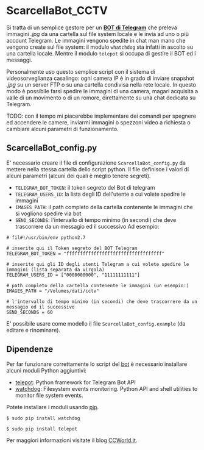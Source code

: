 # ScarcellaBot_CCTV

Si tratta di un semplice gestore per un **[BOT di Telegram](https://core.telegram.org/bots)** che preleva immagini _.jpg_ da una cartella sul file system locale e le invia ad uno o più account Telegram.
Le immagini vengono spedite in chat man mano che vengono create sul file system: il modulo `whatchdog` sta infatti in ascolto su una cartella locale. Mentre il modulo `telepot` si occupa di gestire il BOT ed i messaggi.

Personalmente uso questo semplice script con il sistema di videosorveglianza casalingo: ogni camera IP è in grado di inviare snapshot _.jpg_ su un server FTP o su una cartella condivisa nella rete locale. In questo modo è possibile farsi spedire le immagini di una camera, magari acquisita a valle di un movimento o di un romore, direttamente su una chat dedicata su Telegram.

TODO:
con il tempo mi piacerebbe implementare dei comandi per spegnere ed accendere le camere, inviarmi immagini o spezzoni video a richiesta o cambiare alcuni parametri di funzionamento.


## ScarcellaBot_config.py

E' necessario creare il file di configurazione `ScarcellaBot_config.py` da mettere nella stessa cartella dello script python.
Il file definisce i valori di alcuni parametri (alcuni dei quali è meglio tenere segreti).
- `TELEGRAM_BOT_TOKEN`: il token segreto del Bot di telegram
- `TELEGRAM_USERS_ID`: la lista degli ID dell'utente a cui volete spedire le immagini
- `IMAGES_PATH`: il path completo della cartella contenente le immagini che si vogliono spedire via bot
- `SEND_SECONDS`: l'intervallo di tempo minimo (in secondi) che deve trascorrere da un messagio ed il successivo
Ad esempio:

```
# fil#!/usr/bin/env python2.7

# inserite qui il Token segreto del BOT Telegram
TELEGRAM_BOT_TOKEN = "fffffffffffffffffffffffffffffffffff"

# inserite qui gli ID degli utenti Telegram a cui volete spedire le immagini (lista separata da virgola)
TELEGRAM_USERS_ID = ["0000000000", "11111111111"]

# path completo della cartella contenente le immagini (un esempio:)
IMAGES_PATH = "/Volumes/dati/cctv"

# l'intervallo di tempo minimo (in secondi) che deve trascorrere da un messagio ed il successivo
SEND_SECONDS = 60
```

E' possibile usare come modello il file `ScarcellaBot_config.example` (da editare e rinominare).

## Dipendenze

Per far funzionare correttamente lo script del [bot](https://core.telegram.org/bots) è necessario installare alcuni moduli Python aggiuntivi:
- [telepot](https://github.com/nickoala/telepot): Python framework for Telegram Bot API
- [watchdog](https://pypi.python.org/pypi/watchdog): Filesystem events monitoring. Python API and shell utilities to monitor file system events.

Potete installare i moduli usando [pip](https://pypi.python.org/pypi/pip).

`$ sudo pip install watchdog`

`$ sudo pip install telepot`

Per maggiori informazioni visitate il blog [CCWorld.it](http://www.ccworld.it/).
